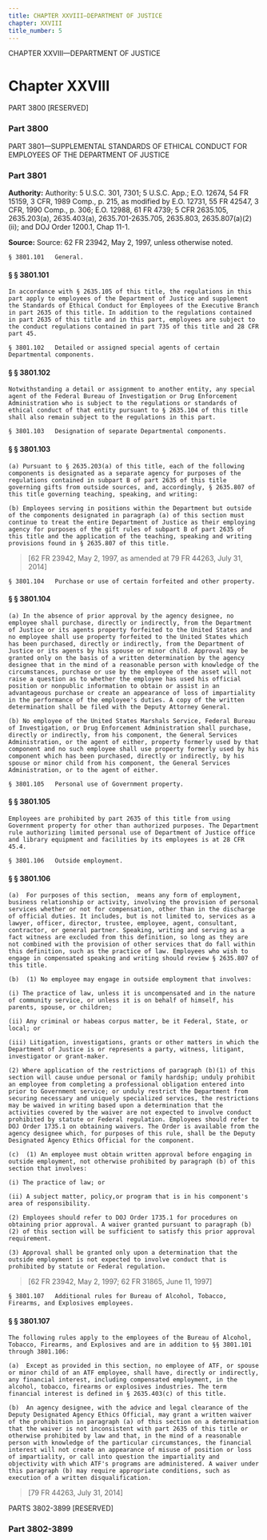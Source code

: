 ```yaml
---
title: CHAPTER XXVIII—DEPARTMENT OF JUSTICE
chapter: XXVIII
title_number: 5
---
```


CHAPTER XXVIII—DEPARTMENT OF JUSTICE

# Chapter XXVIII

  PART 3800 [RESERVED]

### Part 3800

  PART 3801—SUPPLEMENTAL STANDARDS OF ETHICAL CONDUCT FOR EMPLOYEES OF THE DEPARTMENT OF JUSTICE

### Part 3801

**Authority:** Authority: 5 U.S.C. 301, 7301; 5 U.S.C. App.; E.O. 12674, 54 FR 15159, 3 CFR, 1989 Comp., p. 215, as modified by E.O. 12731, 55 FR 42547, 3 CFR, 1990 Comp., p. 306; E.O. 12988, 61 FR 4739; 5 CFR 2635.105, 2635.203(a), 2635.403(a), 2635.701-2635.705, 2635.803, 2635.807(a)(2)(ii); and DOJ Order 1200.1, Chap 11-1.

**Source:** Source: 62 FR 23942, May 2, 1997, unless otherwise noted.

    § 3801.101   General.

#### § § 3801.101

    In accordance with § 2635.105 of this title, the regulations in this part apply to employees of the Department of Justice and supplement the Standards of Ethical Conduct for Employees of the Executive Branch in part 2635 of this title. In addition to the regulations contained in part 2635 of this title and in this part, employees are subject to the conduct regulations contained in part 735 of this title and 28 CFR part 45.

    § 3801.102   Detailed or assigned special agents of certain Departmental components.

#### § § 3801.102

    Notwithstanding a detail or assignment to another entity, any special agent of the Federal Bureau of Investigation or Drug Enforcement Administration who is subject to the regulations or standards of ethical conduct of that entity pursuant to § 2635.104 of this title shall also remain subject to the regulations in this part.

    § 3801.103   Designation of separate Departmental components.

#### § § 3801.103

    (a) Pursuant to § 2635.203(a) of this title, each of the following components is designated as a separate agency for purposes of the regulations contained in subpart B of part 2635 of this title governing gifts from outside sources, and, accordingly, § 2635.807 of this title governing teaching, speaking, and writing:

    (b) Employees serving in positions within the Department but outside of the components designated in paragraph (a) of this section must continue to treat the entire Department of Justice as their employing agency for purposes of the gift rules of subpart B of part 2635 of this title and the application of the teaching, speaking and writing provisions found in § 2635.807 of this title.

> [62 FR 23942, May 2, 1997, as amended at 79 FR 44263, July 31, 2014]

    § 3801.104   Purchase or use of certain forfeited and other property.

#### § § 3801.104

    (a) In the absence of prior approval by the agency designee, no employee shall purchase, directly or indirectly, from the Department of Justice or its agents property forfeited to the United States and no employee shall use property forfeited to the United States which has been purchased, directly or indirectly, from the Department of Justice or its agents by his spouse or minor child. Approval may be granted only on the basis of a written determination by the agency designee that in the mind of a reasonable person with knowledge of the circumstances, purchase or use by the employee of the asset will not raise a question as to whether the employee has used his official position or nonpublic information to obtain or assist in an advantageous purchase or create an appearance of loss of impartiality in the performance of the employee's duties. A copy of the written determination shall be filed with the Deputy Attorney General.

    (b) No employee of the United States Marshals Service, Federal Bureau of Investigation, or Drug Enforcement Administration shall purchase, directly or indirectly, from his component, the General Services Administration, or the agent of either, property formerly used by that component and no such employee shall use property formerly used by his component which has been purchased, directly or indirectly, by his spouse or minor child from his component, the General Services Administration, or to the agent of either.

    § 3801.105   Personal use of Government property.

#### § § 3801.105

    Employees are prohibited by part 2635 of this title from using Government property for other than authorized purposes. The Department rule authorizing limited personal use of Department of Justice office and library equipment and facilities by its employees is at 28 CFR 45.4.

    § 3801.106   Outside employment.

#### § § 3801.106

    (a)  For purposes of this section,  means any form of employment, business relationship or activity, involving the provision of personal services whether or not for compensation, other than in the discharge of official duties. It includes, but is not limited to, services as a lawyer, officer, director, trustee, employee, agent, consultant, contractor, or general partner. Speaking, writing and serving as a fact witness are excluded from this definition, so long as they are not combined with the provision of other services that do fall within this definition, such as the practice of law. Employees who wish to engage in compensated speaking and writing should review § 2635.807 of this title.

    (b)  (1) No employee may engage in outside employment that involves:

    (i) The practice of law, unless it is uncompensated and in the nature of community service, or unless it is on behalf of himself, his parents, spouse, or children;

    (ii) Any criminal or habeas corpus matter, be it Federal, State, or local; or

    (iii) Litigation, investigations, grants or other matters in which the Department of Justice is or represents a party, witness, litigant, investigator or grant-maker.

    (2) Where application of the restrictions of paragraph (b)(1) of this section will cause undue personal or family hardship; unduly prohibit an employee from completing a professional obligation entered into prior to Government service; or unduly restrict the Department from securing necessary and uniquely specialized services, the restrictions may be waived in writing based upon a determination that the activities covered by the waiver are not expected to involve conduct prohibited by statute or Federal regulation. Employees should refer to DOJ Order 1735.1 on obtaining waivers. The Order is available from the agency designee which, for purposes of this rule, shall be the Deputy Designated Agency Ethics Official for the component.

    (c)  (1) An employee must obtain written approval before engaging in outside employment, not otherwise prohibited by paragraph (b) of this section that involves:

    (i) The practice of law; or

    (ii) A subject matter, policy,or program that is in his component's area of responsibility.

    (2) Employees should refer to DOJ Order 1735.1 for procedures on obtaining prior approval. A waiver granted pursuant to paragraph (b)(2) of this section will be sufficient to satisfy this prior approval requirement.

    (3) Approval shall be granted only upon a determination that the outside employment is not expected to involve conduct that is prohibited by statute or Federal regulation.

> [62 FR 23942, May 2, 1997; 62 FR 31865, June 11, 1997]

    § 3801.107   Additional rules for Bureau of Alcohol, Tobacco, Firearms, and Explosives employees.

#### § § 3801.107

    The following rules apply to the employees of the Bureau of Alcohol, Tobacco, Firearms, and Explosives and are in addition to §§ 3801.101 through 3801.106:

    (a)  Except as provided in this section, no employee of ATF, or spouse or minor child of an ATF employee, shall have, directly or indirectly, any financial interest, including compensated employment, in the alcohol, tobacco, firearms or explosives industries. The term financial interest is defined in § 2635.403(c) of this title.

    (b)  An agency designee, with the advice and legal clearance of the Deputy Designated Agency Ethics Official, may grant a written waiver of the prohibition in paragraph (a) of this section on a determination that the waiver is not inconsistent with part 2635 of this title or otherwise prohibited by law and that, in the mind of a reasonable person with knowledge of the particular circumstances, the financial interest will not create an appearance of misuse of position or loss of impartiality, or call into question the impartiality and objectivity with which ATF's programs are administered. A waiver under this paragraph (b) may require appropriate conditions, such as execution of a written disqualification.

> [79 FR 44263, July 31, 2014]

  PARTS 3802-3899 [RESERVED]

### Part 3802-3899

